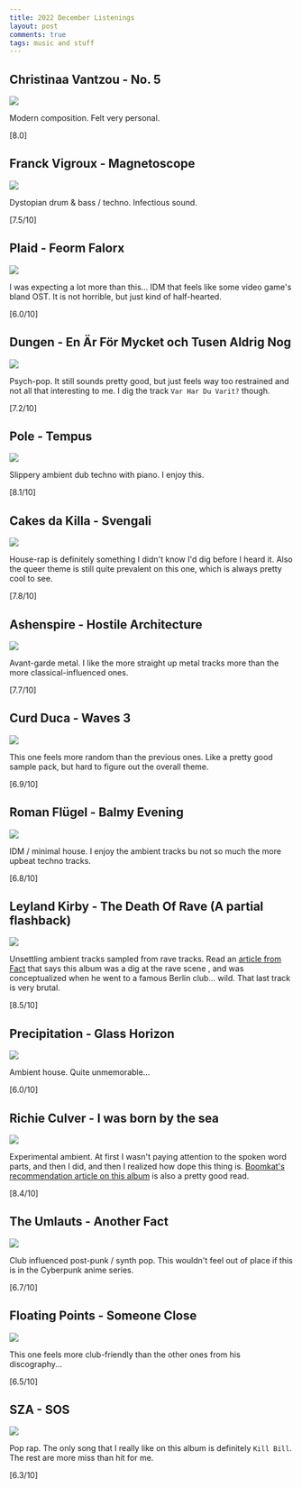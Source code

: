 ```yaml
---
title: 2022 December Listenings
layout: post
comments: true
tags: music and stuff
---
```


## Christinaa Vantzou - No. 5

  ![](https://f4.bcbits.com/img/a1468377957_16.jpg)

  Modern composition. Felt very personal.

  [8.0]

## Franck Vigroux - Magnetoscope

  ![](https://f4.bcbits.com/img/a0117979587_16.jpg)

  Dystopian drum & bass / techno. Infectious sound.

  [7.5/10]

## Plaid - Feorm Falorx

  ![](https://f4.bcbits.com/img/a1955552146_16.jpg)

  I was expecting a lot more than this... IDM that feels like some video game's bland OST. It is not horrible, but just kind of half-hearted.

  [6.0/10]

## Dungen - En Är För Mycket och Tusen Aldrig Nog

  ![](https://f4.bcbits.com/img/a1429532175_16.jpg)

  Psych-pop. It still sounds pretty good, but just feels way too restrained and not all that interesting to me. I dig the track `Var Har Du Varit?` though.

  [7.2/10]

## Pole - Tempus

  ![](https://f4.bcbits.com/img/a1292958939_16.jpg)

  Slippery ambient dub techno with piano. I enjoy this.

  [8.1/10]

## Cakes da Killa - Svengali

  ![](https://f4.bcbits.com/img/a3379754975_16.jpg)

  House-rap is definitely something I didn't know I'd dig before I heard it. Also the queer theme is still quite prevalent on this one, which is always pretty cool to see.

  [7.8/10]

## Ashenspire - Hostile Architecture

  ![](https://f4.bcbits.com/img/a0719030390_16.jpg)

  Avant-garde metal. I like the more straight up metal tracks more than the more classical-influenced ones.

  [7.7/10]

## Curd Duca - Waves 3

  ![](https://f4.bcbits.com/img/a2332883899_16.jpg)

  This one feels more random than the previous ones. Like a pretty good sample pack, but hard to figure out the overall theme.

  [6.9/10]

## Roman Flügel - Balmy Evening

  ![](https://f4.bcbits.com/img/a0157255654_16.jpg)

  IDM / minimal house. I enjoy the ambient tracks bu not so much the more upbeat techno tracks.

  [6.8/10]

## Leyland Kirby - The Death Of Rave (A partial flashback)

  ![](https://f4.bcbits.com/img/a1960744180_16.jpg)

  Unsettling ambient tracks sampled from rave tracks. Read an [article from Fact](https://www.factmag.com/2014/06/10/vvm-the-death-of-rave-a-partial-flashback/) that says this album was a dig at the rave scene , and was conceptualized when he went to a famous Berlin club... wild. That last track is very brutal.

  [8.5/10]

## Precipitation - Glass Horizon

  ![](https://f4.bcbits.com/img/a2151419550_16.jpg)

  Ambient house. Quite unmemorable...

  [6.0/10]

## Richie Culver - I was born by the sea

  ![](https://f4.bcbits.com/img/a4248256935_16.jpg)

  Experimental ambient. At first I wasn't paying attention to the spoken word parts, and then I did, and then I realized how dope this thing is. [Boomkat's recommendation article on this album](https://boomkat.com/products/i-was-born-by-the-sea) is also a pretty good read. 

  [8.4/10]

## The Umlauts - Another Fact

  ![](https://f4.bcbits.com/img/a2942429492_16.jpg)

  Club influenced post-punk / synth pop. This wouldn't feel out of place if this is in the Cyberpunk anime series.

  [6.7/10]

## Floating Points - Someone Close

  ![](https://f4.bcbits.com/img/a0142746980_16.jpg)

  This one feels more club-friendly than the other ones from his discography...

  [6.5/10]

## SZA - SOS

  ![](https://i.scdn.co/image/ab67616d0000b27370dbc9f47669d120ad874ec1)

  Pop rap. The only song that I really like on this album is definitely `Kill Bill`. The rest are more miss than hit for me.

  [6.3/10]

